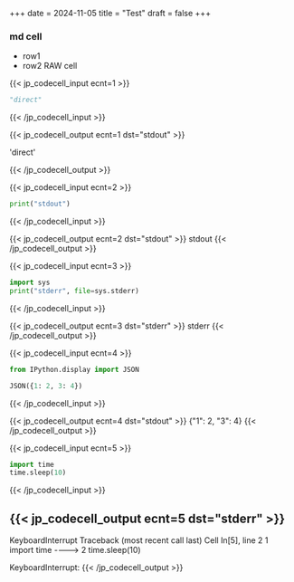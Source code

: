 +++
date = 2024-11-05
title = "Test"
draft = false
+++

### md cell

- row1
- row2
RAW cell

{{< jp_codecell_input ecnt=1 >}}
```python
"direct"
```
{{< /jp_codecell_input >}}

{{< jp_codecell_output ecnt=1 dst="stdout" >}}



'direct'

{{< /jp_codecell_output >}}


{{< jp_codecell_input ecnt=2 >}}
```python
print("stdout")
```
{{< /jp_codecell_input >}}

{{< jp_codecell_output ecnt=2 dst="stdout" >}}
stdout
{{< /jp_codecell_output >}}


{{< jp_codecell_input ecnt=3 >}}
```python
import sys
print("stderr", file=sys.stderr)
```
{{< /jp_codecell_input >}}

{{< jp_codecell_output ecnt=3 dst="stderr" >}}
stderr
{{< /jp_codecell_output >}}


{{< jp_codecell_input ecnt=4 >}}
```python
from IPython.display import JSON

JSON({1: 2, 3: 4})
```
{{< /jp_codecell_input >}}

{{< jp_codecell_output ecnt=4 dst="stdout" >}}
{"1": 2, "3": 4}
{{< /jp_codecell_output >}}


{{< jp_codecell_input ecnt=5 >}}
```python
import time
time.sleep(10)

```
{{< /jp_codecell_input >}}

{{< jp_codecell_output ecnt=5 dst="stderr" >}}
---------------------------------------------------------------------------
KeyboardInterrupt                         Traceback (most recent call last)
Cell In[5], line 2
      1 import time
----> 2 time.sleep(10)

KeyboardInterrupt: 
{{< /jp_codecell_output >}}

